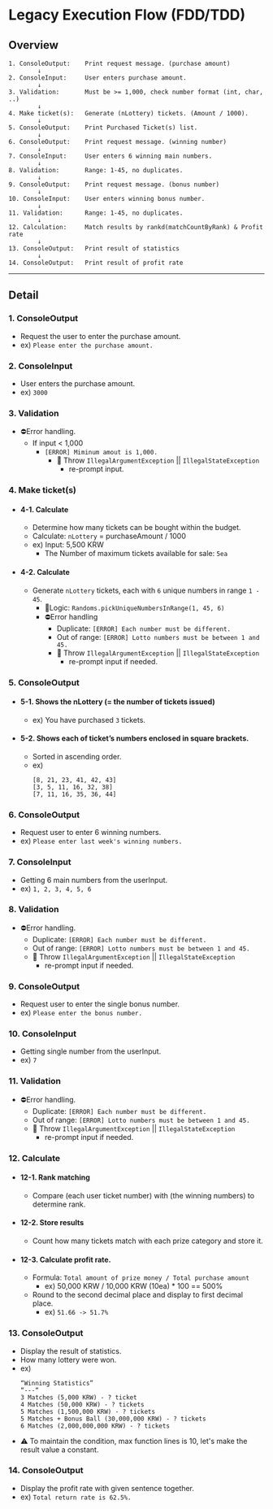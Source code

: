 # Legacy Execution Flow (FDD/TDD)
## Overview
```
1. ConsoleOutput:    Print request message. (purchase amount)
        ↓
2. ConsoleInput:     User enters purchase amount.
        ↓
3. Validation:       Must be >= 1,000, check number format (int, char, ..)
        ↓
4. Make ticket(s):   Generate (nLottery) tickets. (Amount / 1000). 
        ↓
5. ConsoleOutput:    Print Purchased Ticket(s) list.
        ↓
6. ConsoleOutput:    Print request message. (winning number)
        ↓
7. ConsoleInput:     User enters 6 winning main numbers.
        ↓
8. Validation:       Range: 1-45, no duplicates.
        ↓
9. ConsoleOutput:    Print request message. (bonus number)
        ↓
10. ConsoleInput:    User enters winning bonus number.
        ↓
11. Validation:      Range: 1-45, no duplicates.
        ↓
12. Calculation:     Match results by rankd(matchCountByRank) & Profit rate
        ↓
13. ConsoleOutput:   Print result of statistics
        ↓
14. ConsoleOutput:   Print result of profit rate
```

---

## Detail
### 1. ConsoleOutput
- Request the user to enter the purchase amount.
- ex) `Please enter the purchase amount.`

### 2. ConsoleInput
- User enters the purchase amount.
- ex) `3000`

### 3. Validation
- ⛔️Error handling.
    - If input < 1,000
        - `[ERROR] Miminum amout is 1,000.`
            - 🌱 Throw `IllegalArgumentException` || `IllegalStateException`
                - re-prompt input.

### 4. Make ticket(s)
- #### 4-1. Calculate
    - Determine how many tickets can be bought within the budget.
    - Calculate: `nLottery` = purchaseAmount / 1000
    - ex) Input: 5,500 KRW
        - The Number of maximum tickets available for sale: `5ea`

- #### 4-2. Calculate
    - Generate `nLottery` tickets, each with `6` unique numbers in range `1 - 45`.
        - 💭Logic: `Randoms.pickUniqueNumbersInRange(1, 45, 6)`
        - ⛔️Error handling
            - Duplicate: `[ERROR] Each number must be different.`
            - Out of range: `[ERROR] Lotto numbers must be between 1 and 45.`
            - 🌱 Throw `IllegalArgumentException` || `IllegalStateException`
                - re-prompt input if needed.

### 5. ConsoleOutput
- #### 5-1. Shows the nLottery (= the number of tickets issued)
    - ex) You have purchased `3` tickets.

- #### 5-2. Shows each of ticket’s numbers enclosed in square brackets.
    - Sorted in ascending order.
    - ex)
        ```
        [8, 21, 23, 41, 42, 43]
        [3, 5, 11, 16, 32, 38]
        [7, 11, 16, 35, 36, 44]
        ```

### 6. ConsoleOutput
- Request user to enter 6 winning numbers.
- ex) `Please enter last week's winning numbers.`

### 7. ConsoleInput
- Getting 6 main numbers from the userInput.
- ex) `1, 2, 3, 4, 5, 6`

### 8. Validation
- ⛔️Error handling.
    - Duplicate: `[ERROR] Each number must be different.`
    - Out of range: `[ERROR] Lotto numbers must be between 1 and 45.`
    - 🌱 Throw `IllegalArgumentException` || `IllegalStateException`
        - re-prompt input if needed.

### 9. ConsoleOutput
- Request user to enter the single bonus number.
- ex) `Please enter the bonus number.`

### 10. ConsoleInput
- Getting single number from the userInput.
- ex) `7`

### 11. Validation
- ⛔️Error handling.
    - Duplicate: `[ERROR] Each number must be different.`
    - Out of range: `[ERROR] Lotto numbers must be between 1 and 45.`
    - 🌱 Throw `IllegalArgumentException` || `IllegalStateException`
        - re-prompt input if needed.

### 12. Calculate
- #### 12-1. Rank matching
    - Compare (each user ticket number) with (the winning numbers) to determine rank.

- #### 12-2. Store results
    - Count how many tickets match with each prize category and store it.

- #### 12-3. Calculate profit rate.
    - Formula: `Total amount of prize money / Total purchase amount`
        - ex) 50,000 KRW / 10,000 KRW (10ea) * 100 == 500%
    - Round to the second decimal place and display to first decimal place.
        - ex) `51.66 -> 51.7%`

### 13. ConsoleOutput
- Display the result of statistics.
- How many lottery were won.
- ex)
    ```
    “Winning Statistics”
    “---“
    3 Matches (5,000 KRW) - ? ticket
    4 Matches (50,000 KRW) - ? tickets
    5 Matches (1,500,000 KRW) - ? tickets
    5 Matches + Bonus Ball (30,000,000 KRW) - ? tickets
    6 Matches (2,000,000,000 KRW) - ? tickets
    ```
- ⚠️ To maintain the condition, max function lines is 10, let's make the result value a constant.

### 14. ConsoleOutput
- Display the profit rate with given sentence together.
- ex) `Total return rate is 62.5%.`